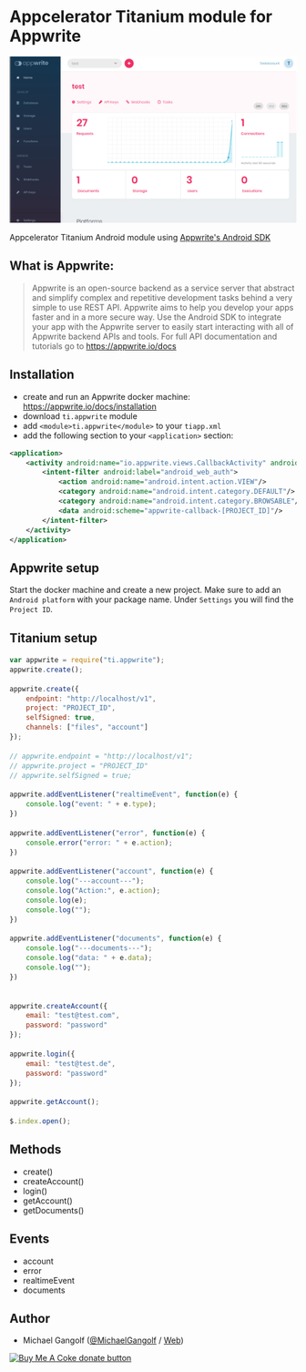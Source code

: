 # Appcelerator Titanium module for Appwrite

<img src="images/screenshot.png" alt="screenshot"/>

Appcelerator Titanium Android module using [Appwrite's Android SDK](https://github.com/appwrite/sdk-for-android)

## What is Appwrite:

> Appwrite is an open-source backend as a service server that abstract and simplify complex and repetitive development tasks behind a very simple to use REST API. Appwrite aims to help you develop your apps faster and in a more secure way. Use the Android SDK to integrate your app with the Appwrite server to easily start interacting with all of Appwrite backend APIs and tools. For full API documentation and tutorials go to https://appwrite.io/docs


## Installation

* create and run an Appwrite docker machine: https://appwrite.io/docs/installation
* download `ti.appwrite` module
* add `<module>ti.appwrite</module>` to your `tiapp.xml`
* add the following section to your `<application>` section:
```xml
<application>
	<activity android:name="io.appwrite.views.CallbackActivity" android:exported="true">
		<intent-filter android:label="android_web_auth">
			<action android:name="android.intent.action.VIEW"/>
			<category android:name="android.intent.category.DEFAULT"/>
			<category android:name="android.intent.category.BROWSABLE"/>
			<data android:scheme="appwrite-callback-[PROJECT_ID]"/>
		</intent-filter>
	</activity>
</application>
```

## Appwrite setup

Start the docker machine and create a new project. Make sure to add an `Android platform` with your package name. Under `Settings` you will find the `Project ID`.

## Titanium setup

```js
var appwrite = require("ti.appwrite");
appwrite.create();

appwrite.create({
	endpoint: "http://localhost/v1",
	project: "PROJECT_ID",
	selfSigned: true,
	channels: ["files", "account"]
});

// appwrite.endpoint = "http://localhost/v1";
// appwrite.project = "PROJECT_ID"
// appwrite.selfSigned = true;

appwrite.addEventListener("realtimeEvent", function(e) {
	console.log("event: " + e.type);
})

appwrite.addEventListener("error", function(e) {
	console.error("error: " + e.action);
})

appwrite.addEventListener("account", function(e) {
	console.log("---account---");
	console.log("Action:", e.action);
	console.log(e);
	console.log("");
})

appwrite.addEventListener("documents", function(e) {
	console.log("---documents---");
	console.log("data: " + e.data);
	console.log("");
})


appwrite.createAccount({
	email: "test@test.com",
	password: "password"
});

appwrite.login({
	email: "test@test.de",
	password: "password"
});

appwrite.getAccount();

$.index.open();
```

## Methods

* create()
* createAccount()
* login()
* getAccount()
* getDocuments()

## Events
* account
* error
* realtimeEvent
* documents

## Author

* Michael Gangolf (<a href="https://github.com/m1ga">@MichaelGangolf</a> / <a href="https://www.migaweb.de">Web</a>)

<span class="badge-buymeacoffee"><a href="https://www.buymeacoffee.com/miga" title="donate"><img src="https://img.shields.io/badge/buy%20me%20a%20coke-donate-orange.svg" alt="Buy Me A Coke donate button" /></a></span>
